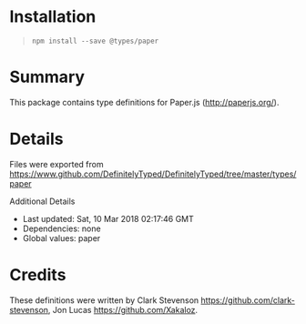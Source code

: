 # Installation
> `npm install --save @types/paper`

# Summary
This package contains type definitions for Paper.js (http://paperjs.org/).

# Details
Files were exported from https://www.github.com/DefinitelyTyped/DefinitelyTyped/tree/master/types/paper

Additional Details
 * Last updated: Sat, 10 Mar 2018 02:17:46 GMT
 * Dependencies: none
 * Global values: paper

# Credits
These definitions were written by Clark Stevenson <https://github.com/clark-stevenson>, Jon Lucas <https://github.com/Xakaloz>.

